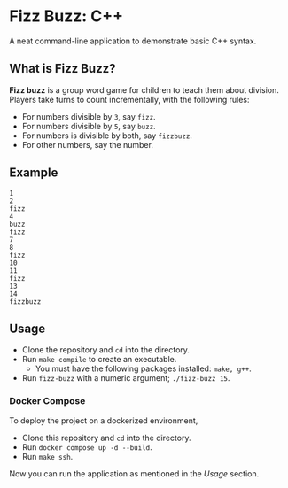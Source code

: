 # Fizz Buzz: C++

A neat command-line application to demonstrate basic C++ syntax.

## What is Fizz Buzz?

**Fizz buzz** is a group word game for children to teach them about division.
Players take turns to count incrementally, with the following rules:

* For numbers divisible by `3`, say `fizz`.
* For numbers divisible by `5`, say `buzz`.
* For numbers is divisible by both, say `fizzbuzz`.
* For other numbers, say the number.

## Example

```
1
2
fizz
4
buzz
fizz
7
8
fizz
10
11
fizz
13
14
fizzbuzz
```

## Usage

* Clone the repository and `cd` into the directory.
* Run `make compile` to create an executable.
  * You must have the following packages installed: `make, g++`.
* Run `fizz-buzz` with a numeric argument; `./fizz-buzz 15`.

### Docker Compose

To deploy the project on a dockerized environment,

* Clone this repository and `cd` into the directory.
* Run `docker compose up -d --build`.
* Run `make ssh`.

Now you can run the application as mentioned in the _Usage_ section.